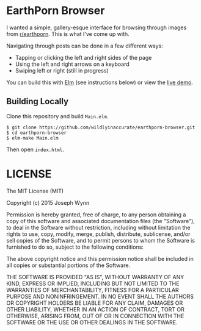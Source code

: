 # EarthPorn Browser

I wanted a simple, gallery-esque interface for browsing through images from [r/earthporn](https://www.reddit.com/r/earthporn). This is what I've come up with.

Navigating through posts can be done in a few different ways:

 * Tapping or clicking the left and right sides of the page
 * Using the left and right arrows on a keyboard
 * Swiping left or right (still in progress)

You can build this with [Elm](http://elm-lang.org/install) (see instructions below) or view the [live demo](https://wildlyinaccurate.com/earthporn-browser/).

## Building Locally

Clone this repository and build `Main.elm`.

```
$ git clone https://github.com/wildlyinaccurate/earthporn-browser.git
$ cd earthporn-browser
$ elm-make Main.elm
```

Then open `index.html`.

# LICENSE

The MIT License (MIT)

Copyright (c) 2015 Joseph Wynn

Permission is hereby granted, free of charge, to any person obtaining a copy
of this software and associated documentation files (the "Software"), to deal
in the Software without restriction, including without limitation the rights
to use, copy, modify, merge, publish, distribute, sublicense, and/or sell
copies of the Software, and to permit persons to whom the Software is
furnished to do so, subject to the following conditions:

The above copyright notice and this permission notice shall be included in all
copies or substantial portions of the Software.

THE SOFTWARE IS PROVIDED "AS IS", WITHOUT WARRANTY OF ANY KIND, EXPRESS OR
IMPLIED, INCLUDING BUT NOT LIMITED TO THE WARRANTIES OF MERCHANTABILITY,
FITNESS FOR A PARTICULAR PURPOSE AND NONINFRINGEMENT. IN NO EVENT SHALL THE
AUTHORS OR COPYRIGHT HOLDERS BE LIABLE FOR ANY CLAIM, DAMAGES OR OTHER
LIABILITY, WHETHER IN AN ACTION OF CONTRACT, TORT OR OTHERWISE, ARISING FROM,
OUT OF OR IN CONNECTION WITH THE SOFTWARE OR THE USE OR OTHER DEALINGS IN THE
SOFTWARE.
